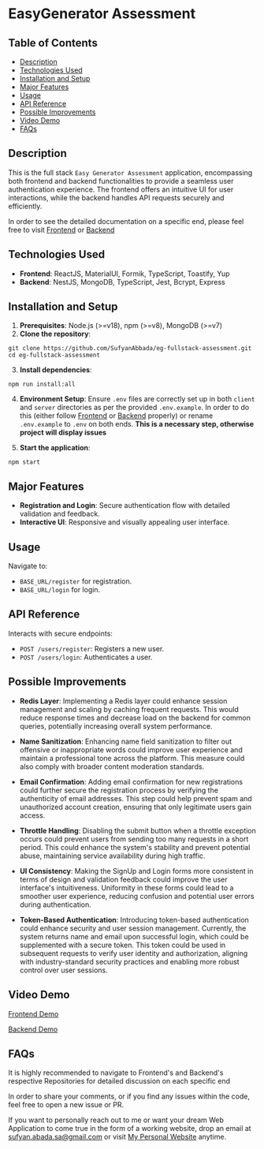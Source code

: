 # EasyGenerator Assessment

## Table of Contents

- [Description](#description)
- [Technologies Used](#technologies-used)
- [Installation and Setup](#installation-and-setup)
- [Major Features](#major-features)
- [Usage](#usage)
- [API Reference](#api-reference)
- [Possible Improvements](#possible-improvements)
- [Video Demo](#video-demo)
- [FAQs](#faqs)

## Description

This is the full stack `Easy Generator Assessment` application, encompassing both frontend and backend functionalities to provide a seamless user authentication experience. The frontend offers an intuitive UI for user interactions, while the backend handles API requests securely and efficiently.

In order to see the detailed documentation on a specific end, please feel free to visit [Frontend](https://github.com/SufyanAbbada/eg-fullstack-assessment/tree/main/client#readme) or [Backend](https://github.com/SufyanAbbada/eg-fullstack-assessment/tree/main/server#readme)

## Technologies Used

- **Frontend**: ReactJS, MaterialUI, Formik, TypeScript, Toastify, Yup
- **Backend**: NestJS, MongoDB, TypeScript, Jest, Bcrypt, Express

## Installation and Setup

1. **Prerequisites**: Node.js (>=v18), npm (>=v8), MongoDB (>=v7)
2. **Clone the repository**:

```
git clone https://github.com/SufyanAbbada/eg-fullstack-assessment.git
cd eg-fullstack-assessment
```

3. **Install dependencies**:

```
npm run install:all
```

4. **Environment Setup**: Ensure `.env` files are correctly set up in both `client` and `server` directories as per the provided `.env.example`. In order to do this (either follow [Frontend](https://github.com/SufyanAbbada/eg-fullstack-assessment/tree/main/client#readme) or [Backend](https://github.com/SufyanAbbada/eg-fullstack-assessment/tree/main/server#readme) properly) or rename `.env.example` to `.env` on both ends. **This is a necessary step, otherwise project will display issues**

5. **Start the application**:

```
npm start
```

## Major Features

- **Registration and Login**: Secure authentication flow with detailed validation and feedback.
- **Interactive UI**: Responsive and visually appealing user interface.

## Usage

Navigate to:

- `BASE_URL/register` for registration.
- `BASE_URL/login` for login.

## API Reference

Interacts with secure endpoints:

- `POST /users/register`: Registers a new user.
- `POST /users/login`: Authenticates a user.

## Possible Improvements

- **Redis Layer**: Implementing a Redis layer could enhance session management and scaling by caching frequent requests. This would reduce response times and decrease load on the backend for common queries, potentially increasing overall system performance.

- **Name Sanitization**: Enhancing name field sanitization to filter out offensive or inappropriate words could improve user experience and maintain a professional tone across the platform. This measure could also comply with broader content moderation standards.

- **Email Confirmation**: Adding email confirmation for new registrations could further secure the registration process by verifying the authenticity of email addresses. This step could help prevent spam and unauthorized account creation, ensuring that only legitimate users gain access.

- **Throttle Handling**: Disabling the submit button when a throttle exception occurs could prevent users from sending too many requests in a short period. This could enhance the system's stability and prevent potential abuse, maintaining service availability during high traffic.

- **UI Consistency**: Making the SignUp and Login forms more consistent in terms of design and validation feedback could improve the user interface's intuitiveness. Uniformity in these forms could lead to a smoother user experience, reducing confusion and potential user errors during authentication.

- **Token-Based Authentication**: Introducing token-based authentication could enhance security and user session management. Currently, the system returns name and email upon successful login, which could be supplemented with a secure token. This token could be used in subsequent requests to verify user identity and authorization, aligning with industry-standard security practices and enabling more robust control over user sessions.

## Video Demo

[Frontend Demo](https://www.loom.com/share/a743b0465728475cad0a62ddb56f2b9a)

[Backend Demo](https://www.loom.com/share/67d005270aa242b586fcc6bc55b56613)

## FAQs

It is highly recommended to navigate to Frontend's and Backend's respective Repositories for detailed discussion on each specific end

In order to share your comments, or if you find any issues within the code, feel free to open a new issue or PR.

If you want to personally reach out to me or want your dream Web Application to come true in the form of a working website, drop an email at sufyan.abada.sa@gmail.com or visit [My Personal Website](https://sufyanabbada.com/) anytime.
